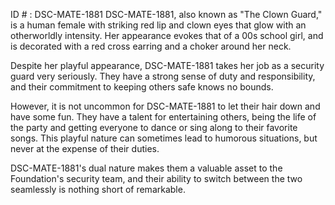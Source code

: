 ID # : DSC-MATE-1881
DSC-MATE-1881, also known as "The Clown Guard," is a human female with striking red lip and clown eyes that glow with an otherworldly intensity. Her appearance evokes that of a 00s school girl, and is decorated with a red cross earring and a choker around her neck. 

Despite her playful appearance, DSC-MATE-1881 takes her job as a security guard very seriously. They have a strong sense of duty and responsibility, and their commitment to keeping others safe knows no bounds. 

However, it is not uncommon for DSC-MATE-1881 to let their hair down and have some fun. They have a talent for entertaining others, being the life of the party and getting everyone to dance or sing along to their favorite songs. This playful nature can sometimes lead to humorous situations, but never at the expense of their duties. 

DSC-MATE-1881's dual nature makes them a valuable asset to the Foundation's security team, and their ability to switch between the two seamlessly is nothing short of remarkable.